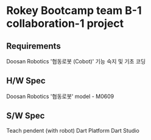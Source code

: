 # Rokey Bootcamp team B-1 collaboration-1 project

## Requirements

Doosan Robotics '협동로봇 (Cobot)' 기능 숙지 및 기초 코딩

## H/W Spec

Doosan Robotics '협동로봇' model - M0609

## S/W Spec

Teach pendent (with robot)
Dart Platform
Dart Studio

